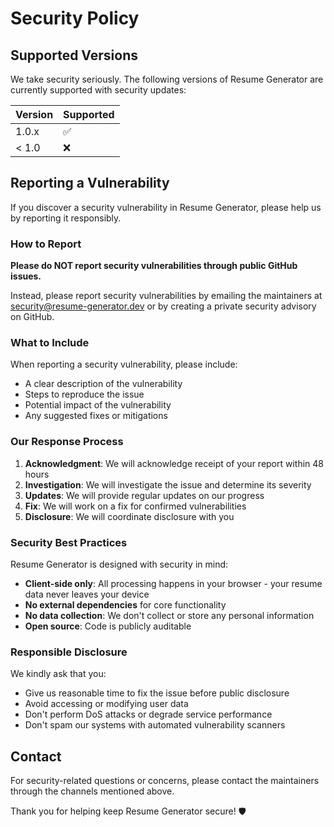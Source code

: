 # Security Policy

## Supported Versions

We take security seriously. The following versions of Resume Generator are currently supported with security updates:

| Version | Supported          |
| ------- | ------------------ |
| 1.0.x   | :white_check_mark: |
| < 1.0   | :x:                |

## Reporting a Vulnerability

If you discover a security vulnerability in Resume Generator, please help us by reporting it responsibly.

### How to Report

**Please do NOT report security vulnerabilities through public GitHub issues.**

Instead, please report security vulnerabilities by emailing the maintainers at [security@resume-generator.dev](mailto:security@resume-generator.dev) or by creating a private security advisory on GitHub.

### What to Include

When reporting a security vulnerability, please include:

- A clear description of the vulnerability
- Steps to reproduce the issue
- Potential impact of the vulnerability
- Any suggested fixes or mitigations

### Our Response Process

1. **Acknowledgment**: We will acknowledge receipt of your report within 48 hours
2. **Investigation**: We will investigate the issue and determine its severity
3. **Updates**: We will provide regular updates on our progress
4. **Fix**: We will work on a fix for confirmed vulnerabilities
5. **Disclosure**: We will coordinate disclosure with you

### Security Best Practices

Resume Generator is designed with security in mind:

- **Client-side only**: All processing happens in your browser - your resume data never leaves your device
- **No external dependencies** for core functionality
- **No data collection**: We don't collect or store any personal information
- **Open source**: Code is publicly auditable

### Responsible Disclosure

We kindly ask that you:

- Give us reasonable time to fix the issue before public disclosure
- Avoid accessing or modifying user data
- Don't perform DoS attacks or degrade service performance
- Don't spam our systems with automated vulnerability scanners

## Contact

For security-related questions or concerns, please contact the maintainers through the channels mentioned above.

Thank you for helping keep Resume Generator secure! 🛡️